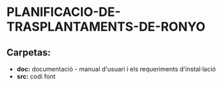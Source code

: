 # PLANIFICACIO-DE-TRASPLANTAMENTS-DE-RONYO

## Carpetas:
- **doc:** documentació - manual d'usuari i els requeriments d'instal·lació
- **src:** codi font

